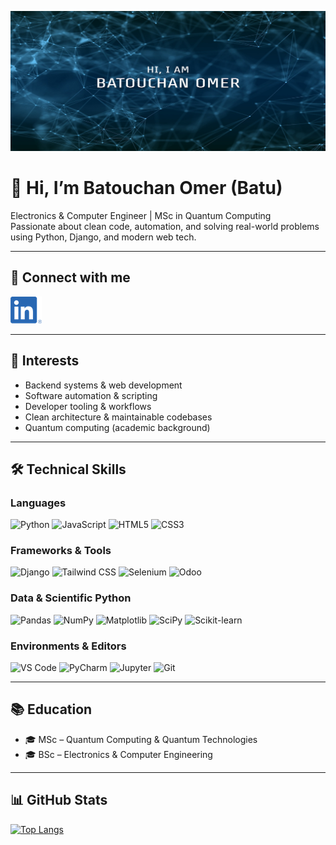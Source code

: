 [![Batouchan's GitHub Banner](./assets/banner.jpg)](https://#)

# 👋 Hi, I’m Batouchan Omer (Batu)

Electronics & Computer Engineer | MSc in Quantum Computing  
Passionate about clean code, automation, and solving real-world problems using Python, Django, and modern web tech.

---

## 🔗 Connect with me

[![LinkedIn](./assets/linkedin-logo.png)](https://www.linkedin.com/in/batouchan-omer)

---

## 🧠 Interests

- Backend systems & web development
- Software automation & scripting
- Developer tooling & workflows
- Clean architecture & maintainable codebases
- Quantum computing (academic background)

---

## 🛠️ Technical Skills

### Languages  
![Python](https://img.shields.io/badge/python-3670A0?style=for-the-badge&logo=python&logoColor=ffdd54)
![JavaScript](https://img.shields.io/badge/javascript-%23323330.svg?style=for-the-badge&logo=javascript&logoColor=%23F7DF1E)
![HTML5](https://img.shields.io/badge/html5-%23E34F26.svg?style=for-the-badge&logo=html5&logoColor=white)
![CSS3](https://img.shields.io/badge/css3-%231572B6.svg?style=for-the-badge&logo=css3&logoColor=white)

### Frameworks & Tools  
![Django](https://img.shields.io/badge/django-%23092E20.svg?style=for-the-badge&logo=django&logoColor=white)
![Tailwind CSS](https://img.shields.io/badge/TailwindCSS-38B2AC?style=for-the-badge&logo=tailwind-css&logoColor=white)
![Selenium](https://img.shields.io/badge/selenium-43B02A?style=for-the-badge&logo=selenium&logoColor=white)
![Odoo](https://img.shields.io/badge/Odoo-714B67?style=for-the-badge&logo=odoo&logoColor=white)

### Data & Scientific Python  
![Pandas](https://img.shields.io/badge/pandas-%23150458.svg?style=for-the-badge&logo=pandas&logoColor=white)
![NumPy](https://img.shields.io/badge/numpy-%23013243.svg?style=for-the-badge&logo=numpy&logoColor=white)
![Matplotlib](https://img.shields.io/badge/Matplotlib-%23ffffff.svg?style=for-the-badge&logo=Matplotlib&logoColor=black)
![SciPy](https://img.shields.io/badge/SciPy-%230C55A5.svg?style=for-the-badge&logo=scipy&logoColor=white)
![Scikit-learn](https://img.shields.io/badge/scikit--learn-%23F7931E.svg?style=for-the-badge&logo=scikit-learn&logoColor=white)

### Environments & Editors  
![VS Code](https://img.shields.io/badge/VS%20Code-007ACC.svg?style=for-the-badge&logo=visual-studio-code&logoColor=white)
![PyCharm](https://img.shields.io/badge/PyCharm-black?style=for-the-badge&logo=pycharm&logoColor=white)
![Jupyter](https://img.shields.io/badge/Jupyter-F37626.svg?style=for-the-badge&logo=Jupyter&logoColor=white)
![Git](https://img.shields.io/badge/git-%23F05033.svg?style=for-the-badge&logo=git&logoColor=white)

---

## 📚 Education

- 🎓 MSc – Quantum Computing & Quantum Technologies  
- 🎓 BSc – Electronics & Computer Engineering

---

## 📊 GitHub Stats

[![Top Langs](https://github-readme-stats.vercel.app/api/top-langs/?username=batoomer&layout=compact)](https://github.com/batoomer)

<!---
batoomer/batoomer is a ✨ special ✨ repository because its `README.md` (this file) appears on your GitHub profile.
--->
